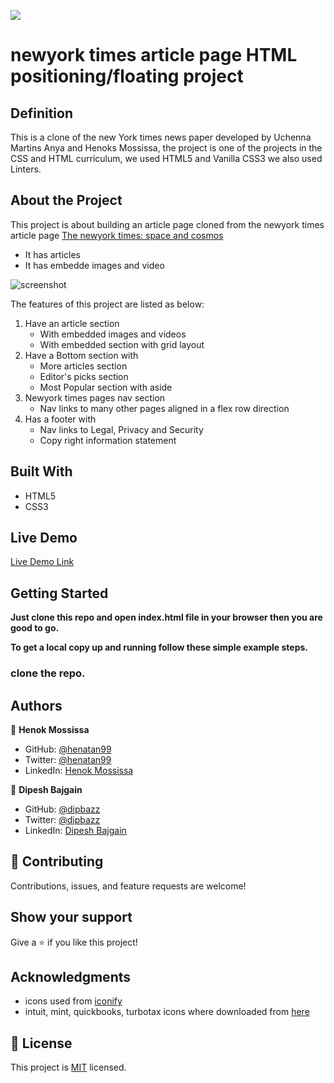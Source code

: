 
![](https://img.shields.io/badge/Microverse-blueviolet)

# newyork times article page HTML positioning/floating project 

## Definition 

This is a clone of the new York times news paper developed by Uchenna Martins Anya and Henoks Mossissa, the project is one of the projects in the CSS and HTML curriculum, we used HTML5 and Vanilla CSS3 we also used Linters.

## About the Project 

This project is about building an article page cloned from the newyork times article page [The newyork times: space and cosmos](https://www.nytimes.com/2014/03/18/science/space/detection-of-waves-in-space-buttresses-landmark-theory-of-big-bang.html?_r=0) 
- It has articles 
- It has embedde images and video 

![screenshot](./assets/app_screenshot.png)

The features of this project are listed as below:
1. Have an article section 
    - With embedded images and videos
    - With embedded section with grid layout 
2. Have a Bottom section with 
    - More articles section 
    - Editor's picks section 
    - Most Popular section with aside
3. Newyork times pages nav section 
    - Nav links to many other pages aligned in a flex row direction  
4. Has a footer with 
   - Nav links to Legal, Privacy and Security 
   - Copy right information statement 

## Built With

- HTML5
- CSS3

## Live Demo

[Live Demo Link](https://dipbazz.github.io/html-forms/)


## Getting Started

**Just clone this repo and open index.html file in your browser then you are good to go.**


**To get a local copy up and running follow these simple example steps.**

### clone the repo.


## Authors

👤 **Henok Mossissa**

- GitHub: [@henatan99](https://github.com/henatan99)
- Twitter: [@henatan99](https://twitter.com/henatan99)
- LinkedIn: [Henok Mossissa](https://www.linkedin.com/in/henok-mekonnen-2a251613/)

👤 **Dipesh Bajgain**

- GitHub: [@dipbazz](https://github.com/dipbazz)
- Twitter: [@dipbazz](https://twitter.com/dipbazz)
- LinkedIn: [Dipesh Bajgain](https://www.linkedin.com/in/dipbazz/)

## 🤝 Contributing

Contributions, issues, and feature requests are welcome!

## Show your support

Give a ⭐️ if you like this project!

## Acknowledgments

- icons used from [iconify](https://iconify.design/)
- intuit, mint, quickbooks, turbotax icons where downloaded from [here](https://accounts.intuit.com/signup.html)

## 📝 License

This project is [MIT](./LICENSE) licensed. 
